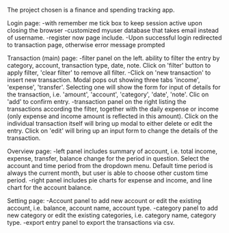 The project chosen is a finance and spending tracking app. 

Login page:
-with remember me tick box to keep session active upon closing the browser
-customized myuser database that takes email instead of username.
-register now page include.
-Upon successful login redirected to transaction page, otherwise error message prompted

Transaction (main) page:
-filter panel on the left. ability to filter the entry by category, account, transaction type, date, note. Click on 'filter' button to apply filter, 'clear filter' to remove all filter.
-Click on 'new transaction' to insert new transaction. Modal pops out showing three tabs 'income', 'expense', 'transfer'. Selecting one will show the form for input of details for the transaction, i.e. 'amount', 'account', 'category', 'date', 'note'. Clic on 'add' to confirm entry. 
-transaction panel on the right listing the transactions according the filter, together with the daily expense or income (only expense and income amount is reflected in this amount). Click on the individual transaction itself will bring up modal to either delete or edit the entry. Click on 'edit' will bring up an input form to change the details of the transaction. 

Overview page:
-left panel includes summary of account, i.e. total income, expense, transfer, balance change for the period in question. Select the account and time period from the dropdown menu. Default time period is always the current month, but user is able to choose other custom time period. 
-right panel includes pie charts for expense and income, and line chart for the account balance. 

Setting page:
-Account panel to add new account or edit the existing account, i.e. balance, account name, account type.
-category panel to add new category or edit the existing categories, i.e. category name, category type.
-export entry panel to export the transactions via csv. 



